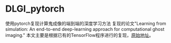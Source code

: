 
# DLGI_pytorch
使用pytorch复现计算鬼成像的端到端的深度学习方法
复现的论文"Learning from simulation: An end-to-end deep-learning approach for computational ghost imaging."
本文主要是根据已有的TensorFlow程序进行的复现，[原始地址](https://github.com/FeiWang0824/DLGI)。
